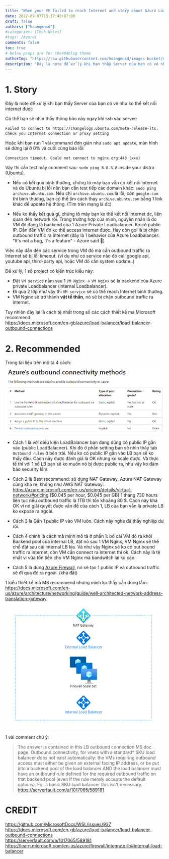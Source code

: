 ```yaml
---
title: "When your VM failed to reach Internet and story about Azure Load Balancer"
date: 2022-09-07T15:17:42+07:00
draft: false
authors: ["hoangmnsd"]
#categories: [Tech-Notes]
#tags: [Azure]
comments: false
toc: true
# below props are for the404blog theme
authorImg: "https://raw.githubusercontent.com/hoangmnsd/images-bucket/master/static/images/hoangmsnd-avatar001.jpg"
description: "Đây là note để xử lý khi bạn thấy Server của bạn có vẻ như ko thể kết nối internet được"
---
```


# 1. Story

Đây là note để xử lý khi bạn thấy Server của bạn có vẻ như ko thể kết nối internet được

Có thể bạn sẽ nhìn thấy thông báo này ngay khi ssh vào server:  
```
Failed to connect to https://changelogs.ubuntu.com/meta-release-lts. Check you Internet connection or proxy setting
```
Hoặc khi bạn run 1 vài command đơn giản như `sudo apt update`, màn hình sẽ dừng lại ở 0% và cuối cùng báo lỗi:
```
Connection timeout. Could not connect to nginx.org:443 (xxx)
```

Vậy thì cần test mấy comment sau: `sudo ping 8.8.8.8` inside your distro (Ubuntu).

- Nếu có kết quả bình thường, chứng tỏ máy bạn vẫn có kết nối internet và do Ubuntu bị lỗi nên bạn cần test tiếp các domain khác: `sudo ping archive.ubuntu.com`. Nếu chỉ `archive.ubuntu.com` là lỗi, còn `google.com` thì bình thường, bạn có thể tìm cách thay `archive.ubuntu.com` bằng 1 link khác để update hệ thống. (Tìm trên mạng là đc)  

- Nếu ko thấy kết quả gì, chứng tỏ máy bạn ko thể kết nối internet dc, liên quan đến network rồi. Trong trường hợp của mình, nguyên nhân là do VM đó đang là backend của 1 Azure Private Loadbalancer. Ko có public IP.
Dẫn đến VM đó ko thể access internet được. Hay còn gọi là bị chặn outbound traffic ra Internet (đây là 1 behavior của Azure Loadbalancer: "It's not a bug, it's a feature" - Azure said 🤣)  

Việc này dẫn đến các service trong VM đó mà cần outbound traffic ra Internet sẽ bị lỗi timeout. (ví dụ như có service nào đó call google api, youtube api, third-party api, hoặc VM đó cần system update..)  

Để xử lý, 1 số project có kiến trúc kiểu này:  
- Đặt `VM service` nằm sau 1 `VM Nginx` -> `VM Nginx` sẽ là backend của Azure private Loadbalancer (internal Loadbalancer).  
- Đi qua 2 lớp như vậy thì `VM service` sẽ có thể reach Internet bình thường.  
- VM Nginx sẽ trở thành **vật tế thần**, nó sẽ bị chặn outbound traffic ra internet.  

Tuy nhiên đây lại là cách tệ nhất trong số các cách thiết kế mà Microsoft recommend:  
https://docs.microsoft.com/en-gb/azure/load-balancer/load-balancer-outbound-connections

# 2. Recommended

Trong tài liệu trên mô tả 4 cách:  
![](https://raw.githubusercontent.com/hoangmnsd/images-bucket/master/static/images/azure-outbound-medthod.jpg)

- Cách 1 là với điều kiện LoadBalancer bạn đang dùng có public IP gắn vào (public LoadBalacner). Khi đó ở phần setting bạn sẽ nhìn thấy tab `Outbound rules` ở bên trái. Nếu ko có public IP gắn vào LB bạn sẽ ko thấy đâu.
Cách này được đánh giá là OK nhưng ko scale được. Và thực tế thì với 1 số LB bạn sẽ ko muốn nó bị được public ra, như vậy ko đảm bảo security lắm.

- Cách 2 là Best recommend: sử dụng NAT Gateway, Azure NAT Gateway cũng khá rẻ, không như AWS NAT Gateway:
https://azure.microsoft.com/en-us/pricing/details/virtual-network/#pricing 
($0.045 per hour, $0.045 per GB) 1 tháng 730 hours liên tục nếu outbound traffic là 1TB thì tốn khoảng 80 $. 
Cách này khá OK vì nó giải quyết được vấn đề của cách 1, LB của bạn vẫn là private LB ko expose ra ngoài. 

- Cách 3 là Gắn 1 public IP vào VM luôn. Cách này nghe đã thấy nghiệp dư rồi.

- Cách 4 chính là cách mà mình mô tả ở phần 1: bỏ cái VM đó ra khỏi Backend pool của internal LB, đặt nó sau 1 VM Nginx, VM Nginx sẽ thế chỗ đặt sau cái internal LB kia. Và như vậy Nginx sẽ ko có out bound traffic ra internet, còn VM cần connect ra internet thì ok. Cách này là tệ nhất vì vừa tốn tiền cho VM Nginx mà bandwitch lại ko cao.  

- Cách 5 là dùng [Azure Firewall](https://learn.microsoft.com/en-us/azure/firewall/integrate-lb#internal-load-balancer), nó sẽ tạo 1 public IP và outbound traffic sẽ đi qua đó ra ngoài. (khá đắt)  

1 kiểu thiết kế mà MS recommend nhưng mình ko thấy cần dùng lắm:  
https://docs.microsoft.com/en-us/azure/architecture/networking/guide/well-architected-network-address-translation-gateway
![](https://raw.githubusercontent.com/hoangmnsd/images-bucket/master/static/images/auzre-natgw.jpg)

1 vài comment chú ý:  
> The answer is contained in this LB outbound connection MS doc page. Outbound connectivity, for vnets with a standard* SKU load balancer does not exist automatically: the VMs requiring outbound access must either be given an external facing IP address, or be put into a backend pool of the load balancer AND the load balancer must have an outbound rule defined for the required outbound traffic on that backend pool (even if the rule merely accepts the default options). For a basic SKU load balancer this isn't necessary.  
https://serverfault.com/a/1017065/589181


# CREDIT

https://github.com/MicrosoftDocs/WSL/issues/937  
https://docs.microsoft.com/en-gb/azure/load-balancer/load-balancer-outbound-connections  
https://serverfault.com/a/1017065/589181  
https://learn.microsoft.com/en-us/azure/firewall/integrate-lb#internal-load-balancer  